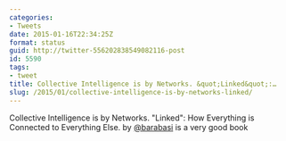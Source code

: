 ```yaml
---
categories:
- Tweets
date: 2015-01-16T22:34:25Z
format: status
guid: http://twitter-556202838549082116-post
id: 5590
tags:
- tweet
title: Collective Intelligence is by Networks. &quot;Linked&quot;:…
slug: /2015/01/collective-intelligence-is-by-networks-linked/
---
```


Collective Intelligence is by Networks. "Linked": How Everything is Connected to Everything Else. by [@barabasi](http://twitter.com/barabasi) is a very good book